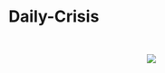 # Daily-Crisis


 </br>
 <p align="center">
     <img src="https://user-images.githubusercontent.com/60782047/143021548-fe1200c7-8ab3-4f9a-8bd0-2185b7c9fd5f.jpeg" />
 </p>
